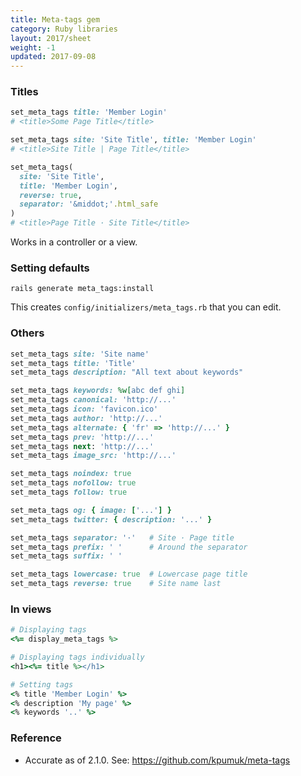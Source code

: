 ```yaml
---
title: Meta-tags gem
category: Ruby libraries
layout: 2017/sheet
weight: -1
updated: 2017-09-08
---
```


### Titles

```ruby
set_meta_tags title: 'Member Login'
# <title>Some Page Title</title>
```

```ruby
set_meta_tags site: 'Site Title', title: 'Member Login'
# <title>Site Title | Page Title</title>
```

```ruby
set_meta_tags(
  site: 'Site Title',
  title: 'Member Login',
  reverse: true,
  separator: '&middot;'.html_safe
)
# <title>Page Title · Site Title</title>
```

Works in a controller or a view.

### Setting defaults

```
rails generate meta_tags:install
```

This creates `config/initializers/meta_tags.rb` that you can edit.

### Others

```ruby
set_meta_tags site: 'Site name'
set_meta_tags title: 'Title'
set_meta_tags description: "All text about keywords"
```

```ruby
set_meta_tags keywords: %w[abc def ghi]
set_meta_tags canonical: 'http://...'
set_meta_tags icon: 'favicon.ico'
set_meta_tags author: 'http://...'
set_meta_tags alternate: { 'fr' => 'http://...' }
set_meta_tags prev: 'http://...'
set_meta_tags next: 'http://...'
set_meta_tags image_src: 'http://...'
```

```ruby
set_meta_tags noindex: true
set_meta_tags nofollow: true
set_meta_tags follow: true
```

```ruby
set_meta_tags og: { image: ['...'] }
set_meta_tags twitter: { description: '...' }
```

```ruby
set_meta_tags separator: '·'   # Site · Page title
set_meta_tags prefix: ' '      # Around the separator
set_meta_tags suffix: ' '
```

```ruby
set_meta_tags lowercase: true  # Lowercase page title
set_meta_tags reverse: true    # Site name last
```

### In views

```ruby
# Displaying tags
<%= display_meta_tags %>
```

```ruby
# Displaying tags individually
<h1><%= title %></h1>
```

```ruby
# Setting tags
<% title 'Member Login' %>
<% description 'My page' %>
<% keywords '..' %>
```

### Reference

-   Accurate as of 2.1.0. See: <https://github.com/kpumuk/meta-tags>
